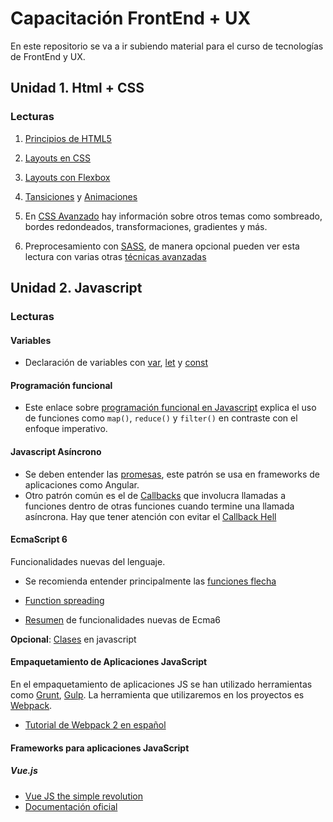 # Capacitación FrontEnd + UX

En este repositorio se va a ir subiendo material para el curso de tecnologías de FrontEnd y UX.


## Unidad 1. Html + CSS

### Lecturas
1. [Principios de HTML5](https://developer.mozilla.org/es/docs/HTML/HTML5)
2. [Layouts en CSS](https://developer.mozilla.org/en-US/docs/Learn/CSS/CSS_layout/Introduction)
3. [Layouts con Flexbox](https://css-tricks.com/snippets/css/a-guide-to-flexbox/)
4. [Tansiciones](https://www.w3schools.com/css/css3_transitions.asp) y [Animaciones](https://css-tricks.com/almanac/properties/a/animation/)
5. En [CSS Avanzado](http://www.htmldog.com/guides/css/advanced/) hay información sobre otros temas como sombreado, bordes redondeados, transformaciones, gradientes y más.

6. Preprocesamiento con [SASS](http://sass-lang.com/guide), de manera opcional pueden ver esta lectura con varias otras [técnicas avanzadas](https://m.alphasights.com/css-evolution-from-css-sass-bem-css-modules-to-styled-components-d4c1da3a659b)

## Unidad 2. Javascript
### Lecturas
#### Variables
* Declaración de variables con [var](https://developer.mozilla.org/es/docs/Web/JavaScript/Referencia/Sentencias/var), [let](https://developer.mozilla.org/es/docs/Web/JavaScript/Referencia/Sentencias/let) y [const](https://developer.mozilla.org/es/docs/Web/JavaScript/Referencia/Sentencias/const)

#### Programación funcional
* Este enlace sobre [programación funcional en Javascript](https://medium.com/javascript-scene/master-the-javascript-interview-what-is-functional-programming-7f218c68b3a0) explica el uso de funciones como `map()`, `reduce()` y `filter()` en contraste con el enfoque imperativo.

#### Javascript Asíncrono

* Se deben entender las  [promesas](https://developer.mozilla.org/es/docs/Web/JavaScript/Referencia/Objetos_globales/Promise), este patrón se usa en frameworks de aplicaciones como Angular.
* Otro patrón común es el de [Callbacks](http://recurial.com/programming/understanding-callback-functions-in-javascript/) que involucra llamadas a funciones dentro de otras funciones cuando termine una llamada asíncrona. Hay que tener atención con evitar el [Callback Hell](http://callbackhell.com/)

#### EcmaScript 6

Funcionalidades nuevas del lenguaje.

* Se recomienda entender principalmente las [funciones flecha](https://developer.mozilla.org/es/docs/Web/JavaScript/Referencia/Funciones/Arrow_functions)

* [Function spreading](https://developer.mozilla.org/en-US/docs/Web/JavaScript/Reference/Operators/Spread_operator)

* [Resumen](https://carlosazaustre.es/blog/ecmascript-6-el-nuevo-estandar-de-javascript/) de funcionalidades nuevas de Ecma6

 __Opcional__: [Clases](https://developer.mozilla.org/es/docs/Web/JavaScript/Referencia/Classes) en javascript

#### Empaquetamiento de Aplicaciones JavaScript

En el empaquetamiento de aplicaciones JS se han utilizado herramientas como [Grunt](https://gruntjs.com/), [Gulp](http://gulpjs.com/). La herramienta que utilizaremos en los proyectos es [Webpack](https://webpack.github.io/docs/tutorials/getting-started/).
* [Tutorial de Webpack 2 en español](https://medium.com/@lehiarteaga/tutorial-webpack-2-f4a1e8b3473c)

#### Frameworks para aplicaciones JavaScript

##### Vue.js
* [Vue JS the simple revolution](https://www.slideshare.net/RafaelCasusoRomate/vuejs-the-simple-revolution)
* [Documentación oficial](https://vuejs.org/v2/guide/)
